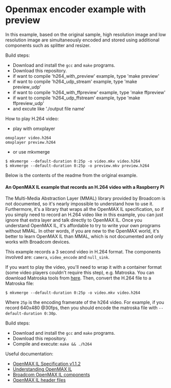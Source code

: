 Openmax encoder example with preview
====================================

In this example, based on the original sample, high resolution image and low resolution image are simultaneously encoded and stored using additional components such as splitter and resizer.

Build steps:

- Download and install the `gcc` and `make` programs.
- Download this repository.
- if want to compile 'h264_with_preview' example, type 'make preview'
- if want to compile 'h264_udp_stream' example, type 'make preview_udp'
- if want to compile 'h264_with_ffpreview' example, type 'make ffpreview'
- if want to compile 'h264_udp_ffstream' example, type 'make ffpreview_udp'
- and excute like './output file name'

How to play H.264 video:

- play with omxplayer  
```
omxplayer video.h264
omxplayer preview.h264
```
- or use mkvmerge  
```
$ mkvmerge --default-duration 0:25p -o video.mkv video.h264
$ mkvmerge --default-duration 0:25p -o preview.mkv preview.h264
```

Below is the contents of the readme from the original example.

#### An OpenMAX IL example that records an H.264 video with a Raspberry Pi ####

The Multi-Media Abstraction Layer (MMAL) library provided by Broadcom is not documented, so it's nearly impossible to understand how to use it. Furthermore, it's a library that wraps all the OpenMAX IL specification, so if you simply need to record an H.264 video like in this example, you can just ignore that extra layer and talk directly to OpenMAX IL. Once you understand OpenMAX IL, it's affordable to try to write your own programs without MMAL. In other words, if you are new to the OpenMAX world, it's better to learn OpenMAX IL than MMAL, which is not documented and only works with Broadcom devices.

This example records a 3 second video in H.264 format. The components involved are: `camera`, `video_encode` and `null_sink`.

If you want to play the video, you'll need to wrap it with a container format (some video players couldn't require this step), e.g. Matroska. You can download Matroska tools from [here](http://www.bunkus.org/videotools/mkvtoolnix). Then, convert the H.264 file to a Matroska file:

```
$ mkvmerge --default-duration 0:25p -o video.mkv video.h264
```

Where `25p` is the encoding framerate of the h264 video. For example, if you record 640x480 @30fps, then you should encode the matroska file with `--default-duration 0:30p`.

Build steps:

- Download and install the `gcc` and `make` programs.
- Download this repository.
- Compile and execute: `make && ./h264`

Useful documentation:

- [OpenMAX IL Specification v1.1.2](https://www.khronos.org/registry/omxil/specs/OpenMAX_IL_1_1_2_Specification.pdf)
- [Understanding OpenMAX IL](http://www.slideshare.net/pchethan/understanding-open-max-il-18376762)
- [Broadcom OpenMAX IL components](https://github.com/raspberrypi/firmware/tree/master/documentation/ilcomponents)
- [OpenMAX IL header files](https://github.com/raspberrypi/firmware/tree/master/opt/vc/include/IL)
